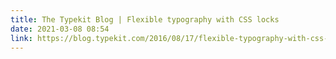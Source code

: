 ```yaml
---
title: The Typekit Blog | Flexible typography with CSS locks
date: 2021-03-08 08:54
link: https://blog.typekit.com/2016/08/17/flexible-typography-with-css-locks/
---
```

